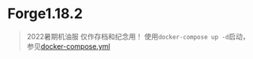 # Forge1.18.2
>2022暑期机油服
>仅作存档和纪念用！
使用`docker-compose up -d`启动，参见[docker-compose.yml](./docker-compose.yml)
